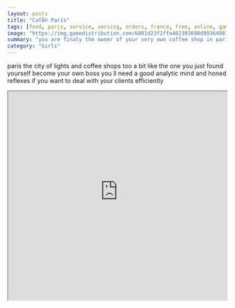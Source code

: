 ```yaml
---
layout: posts
title: "CafÃ© Paris"
tags: [food, paris, service, serving, orders, france, free, online, games, oyna, game, free, games, play, play, games]
image: "https://img.gamedistribution.com/6801d23f2ffa462393690d993649818b.jpg"
summary: "you are finaly the owner of your very own coffee shop in paris and since nothing is free you ll have to make some money out of it your first clients are coming very soon and you ll have to set them up take their orders serve them etc there s a lot awaiting you in this time management game with increasing difficulty  free online games oyna game free games play play games"
category: "Girls"
---
```


paris the city of lights and coffee shops too a bit like the one you just found yourself become your own boss you ll need a good analytic mind and honed reflexes if you want to deal with your clients efficiently

<iframe width="100%" height="480px;" src="https://html5.gamedistribution.com/6801d23f2ffa462393690d993649818b/"></iframe>